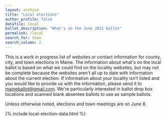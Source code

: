 ```yaml
---
layout: archive
title: "Local elections"
author_profile: false
datafile: local
ballot_description: "What's on the June 2021 ballot"
permalink: /local
search_for: town
search_column: 2
---
```


This is a work in progress list of websites or contact information for county, city, and town elections in Maine. The information about what's on the local ballot is based on what we could find on the locality websites, but may not be complete because the websites aren't all up to date with information about the current election. If information about your locality isn't listed and you would like to provide us with the information, please send it to [maineballot@gmail.com](mailto:maineballot@gmail.com). We're particularly interested in ballot drop box locations and scanned blank absentee ballots to use as sample ballots.

Unless otherwise noted, elections and town meetings are on June 8.

{% include local-election-data.html %}
